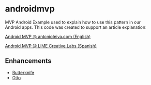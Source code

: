 androidmvp
==========

MVP Android Example used to explain how to use this pattern in our Android apps. This code was created to support an article explanation:

[Android MVP @ antonioleiva.com (English)](http://antonioleiva.com/mvp-android)

[Android MVP @ LiME Creative Labs (Spanish)](http://www.limecreativelabs.com/mvp-android/)

## Enhancements

* [Butterknife](http://jakewharton.github.io/butterknife)
* [Otto](http://square.github.io/otto/)
